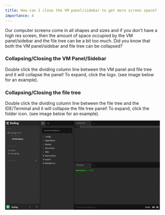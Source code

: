 ```yaml
---
title: How can I close the VM panel/sidebar to get more screen space?
importance: 4
---
```


Our computer screens come in all shapes and sizes and if you don't have a high res screen,
then the amount of space occupied by the VM panel/sidebar and the file tree can be a bit
too much. Did you know that both the VM panel/sidebar and file tree can be collapsed?

### Collapsing/Closing the VM Panel/Sidebar
Double click the dividing column line between the VM panel and file tree and it will collapse
the panel! To expand, click the logo. (see image below for an example).


### Collapsing/Closing the file tree
Double click the dividing column line between the file tree and the IDE/Terminal and it will collapse
the file tree panel! To expand, click the folder icon. (see image below for an example).

![Sidebar Collapse](/faq/sidebar-collapse/sidebar.gif)
